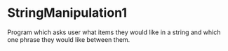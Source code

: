 # StringManipulation1
Program which asks user what items they would like in a string and which one phrase they would like between them.
